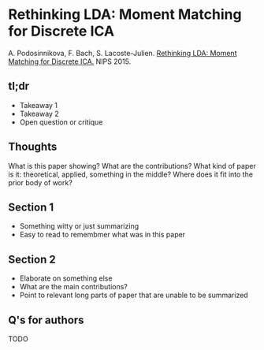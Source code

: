 # Rethinking LDA: Moment Matching for Discrete ICA

A. Podosinnikova, F. Bach, S. Lacoste-Julien. [Rethinking LDA: Moment Matching for Discrete ICA.](https://arxiv.org/pdf/1507.01784v2.pdf) NIPS 2015.

## tl;dr
 - Takeaway 1
 - Takeaway 2
 - Open question or critique

## Thoughts
What is this paper showing? What are the contributions? What kind of paper is it: theoretical, applied, something in the middle? Where does it fit into the prior body of work?

## Section 1
 - Something witty or just summarizing
 - Easy to read to remembmer what was in this paper

## Section 2
 - Elaborate on something else
 - What are the main contributions?
 - Point to relevant long parts of paper that are unable to be summarized


## Q's for authors
TODO